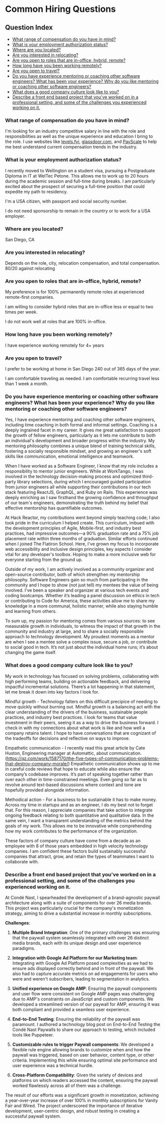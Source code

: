 # Common Hiring Questions

## Question Index

- [What range of compensation do you have in mind?](#what-range-of-compensation-do-you-have-in-mind)
- [What is your employment authorization status?](#what-is-your-employment-authorization-status)
- [Where are you located?](#where-are-you-located)
- [Are you interested in relocating?](#are-you-interested-in-relocating)
- [Are you open to roles that are in-office, hybrid, remote?](#are-you-open-to-roles-that-are-in-office-hybrid-remote)
- [How long have you been working remotely?](#how-long-have-you-been-working-remotely)
- [Are you open to travel?](#are-you-open-to-travel)
- [Do you have experience mentoring or coaching other software engineers? What has been your experience? Why do you like mentoring or coaching other software engineers?](#do-you-have-experience-mentoring-or-coaching-other-software-engineers-what-has-been-your-experience-why-do-you-like-mentoring-or-coaching-other-software-engineers)
- [What does a good company culture look like to you?](#what-does-a-good-company-culture-look-like-to-you)
- [Describe a front end based project that you've worked on in a professional setting, and some of the challenges you experienced working on it.](#describe-a-front-end-based-project-that-youve-worked-on-in-a-professional-setting-and-some-of-the-challenges-you-experienced-working-on-it)



### What range of compensation do you have in mind?

I'm looking for an industry competitive salary in line with the role and responsibilities as well 
as the unique experience and education I bring to the role. I use websites like 
[levels.fyi](https://levels.fyi), [glassdoor.com](https://glassdoor.com/), and [PayScale](https://www.payscale.com/)
to help me best understand current compensation trends in the industry. 

### What is your employment authorization status?

I recently moved to Wellington on a student visa, pursuing a Postgraduate Diploma in IT at WelTec Petone. This allows me to work up to 20 hours during the academic session and full-time during breaks. I am particularly excited about the prospect of securing a full-time position that could expedite my path to residency.

I'm a USA citizen, with passport and social security number.

I do not need sponsorship to remain in the country or to work for a USA employer.

### Where are you located?

San Diego, CA

### Are you interested in relocating? 

Depends on the role, city, relocation compensation, and total compensation. 80/20 against relocating

### Are you open to roles that are in-office, hybrid, remote?

My preference is for 100% permanently remote roles at experienced remote-first companies. 

I am willing to consider hybrid roles that are in-office less or equal to two times per week.

I do not work well at roles that are 100% in-office. 

### How long have you been working remotely?

I have experience working remotely for 4+ years

### Are you open to travel?

I prefer to be working at home in San Diego 240 out of 365 days of the year. 

I am comfortable traveling as needed. I am comfortable recurring travel less than 1 week a month. 

### Do you have experience mentoring or coaching other software engineers? What has been your experience? Why do you like mentoring or coaching other software engineers?

Yes, I have experience mentoring and coaching other software engineers, including time coaching in both formal and informal settings. Coaching is a deeply ingrained facet in my career. It gives me great satisfaction to support the growth of fellow engineers, particularly as it lets me contribute to both an individual's development and broader progress within the industry. My mentoring philosophy combines a unique blend of training technical skills, fostering a socially responsible mindset, and growing an engineer's soft skills like communication, emotional intelligence and teamwork.

When I have worked as a Software Engineer, I know that my role includes a responsibility to mentor junior engineers. While at WorkTango, I was involved in the technology decision-making process and optimized third-party library selections, during which I encouraged guided participation from junior engineers all while supporting their contributions in our tech stack featuring ReactJS, GraphQL, and Ruby on Rails. This experience was deeply enriching as I saw firsthand the growing confidence and throughput of our team's engineers, demonstrating the truth behind my belief that effective mentorship has quantifiable outcomes.

At Hack Reactor, my contributions went beyond simply teaching code; I also took pride in the curriculum I helped create. This curriculum, imbued with the development principles of Agile, Mobile-first, and industry best practices, had impressive outcomes—a 90% graduation rate and a 75% job placement rate within three months of graduation. Similar efforts continued when I joined The Flatiron School. Here, I've grown my focus to incorporate web accessibility and inclusive design principles, key aspects I consider vital for any developer's toolbox. Hoping to make a more inclusive web for everyone starting from the ground up.

Outside of my work, I am actively involved as a community organizer and open-source contributor, both of which strengthen my mentorship philosophy. Software Engineers gain so much from participating in the community and I hope to show (not just tell) my mentees the value of being involved. I've been a speaker and organizer at various tech events and coding bootcamps. Whether it’s leading a panel discussion on ethics in tech or contributing to Code for America, these activities allow me to share my knowledge in a more communal, holistic manner, while also staying humble and learning from others.

To sum up, my passion for mentoring comes from various sources: to see measurable growth in individuals, to witness the impact of that growth in the community and industry at large, and to share a socially responsible approach to technology development. My proudest moments as a mentor are when I see a mentee solve a complex issue, secure a job, or contribute to social good in tech. It’s not just about the individual home runs; it’s about changing the game itself.

### What does a good company culture look like to you?

My work in technology has focused on solving problems, collaborating with high performing teams, building on actionable feedback, and delivering impactful incremental solutions. There’s a lot happening in that statement, let me break it down into key factors I look for.

Mindful growth - Technology falters on this difficult precipice of needing to move quickly without burning out. Mindful growth is a balancing act with the clear understanding of the drivers of the business, sustainable people practices, and industry best practices. I look for teams that value investment in their peers, seeing it as a way to drive the business forward. I check in with my connections about what work is like and how well a company retains talent. I hope to have conversations that are cognizant of the tradeoffs for decisions and reflective on ways to improve. 

Empathetic communication - I recently read this great article by Cate Huston, Engineering manager at Automattic, about communication. (https://qz.com/work/1587170/the-five-types-of-communication-problems-that-destroy-company-morale/) Empathetic communication shows up to me in careful code reviews that hope to educate while also ensure the company’s codebase improves. It’s part of speaking together rather than over each other in time-constrained meetings. Even going so far as to revolve around text-based discussions where context and tone are hopefully provided alongside information. 

Methodical action - For a business to be sustainable it has to make money. Across my time in startups and as an engineer, I do my best not to forget that. For this reason, I appreciate companies that take action to integrate ongoing feedback relating to both quantitative and qualitative data. In the same vein, I want a transparent understanding of the metrics behind the goals of my work. This allows me to be innovative while comprehending how my work contributes to the performance of the organization. 

These factors of company culture have come from a decade as an employee with 8 of those years embedded in high velocity technology companies. I am confident these factors build sustainably successful companies that attract, grow, and retain the types of teammates I want to collaborate with.

### Describe a front end based project that you've worked on in a professional setting, and some of the challenges you experienced working on it.

At Condé Nast, I spearheaded the development of a brand-agnostic paywall architecture along with a suite of components for over 26 media brands. This project was particularly crucial for the company's monetization strategy, aiming to drive a substantial increase in monthly subscriptions.

**Challenges**:

1. **Multiple Brand Integration**: One of the primary challenges was ensuring that the paywall system seamlessly integrated with over 26 distinct media brands, each with its unique design and user experience paradigms.

2. **Integration with Google Ad Platform for our Marketing team**: Integrating with Google Ad Platform posed complexities as we had to ensure ads displayed correctly behind and in front of the paywall. We also had to capture accurate metrics on ad engagements for users who were and weren't subscribers, leading to segmentation in analytics.

3. **Unified experience on Google AMP**: Ensuring the paywall components and user flow were consistent on Google AMP pages was challenging due to AMP's constraints on JavaScript and custom components. We developed a streamlined version of our paywall for AMP, ensuring it was both compliant and provided a seamless user experience.

4. **End-to-End Testing**: Ensuring the reliability of the paywall was paramount. I authored a technology blog post on End-to-End Testing the Condé Nast Paywalls to share our approach to testing, which included tools like Puppeteer.

5. **Customizable rules to trigger Paywall components**: We developed a flexible rule engine allowing brands to customize when and how the paywall was triggered, based on user behavior, content type, or other criteria. Implementing this while ensuring optimal site performance and user experience was a technical hurdle.

6. **Cross-Platform Compatibility**: Given the variety of devices and platforms on which readers accessed the content, ensuring the paywall worked flawlessly across all of them was a challenge.

The result of our efforts was a significant growth in monetization, achieving a year-over-year increase of over 100% in monthly subscriptions for Vanity Fair and Wired. The project underscored the importance of iterative development, user-centric design, and robust testing in creating a successful paywall system.